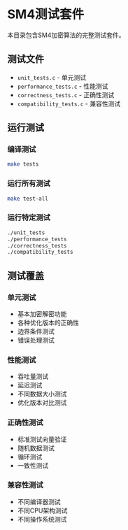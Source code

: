 # SM4测试套件

本目录包含SM4加密算法的完整测试套件。

## 测试文件

- `unit_tests.c` - 单元测试
- `performance_tests.c` - 性能测试
- `correctness_tests.c` - 正确性测试
- `compatibility_tests.c` - 兼容性测试

## 运行测试

### 编译测试
```bash
make tests
```

### 运行所有测试
```bash
make test-all
```

### 运行特定测试
```bash
./unit_tests
./performance_tests
./correctness_tests
./compatibility_tests
```

## 测试覆盖

### 单元测试
- 基本加密解密功能
- 各种优化版本的正确性
- 边界条件测试
- 错误处理测试

### 性能测试
- 吞吐量测试
- 延迟测试
- 不同数据大小测试
- 优化版本对比测试

### 正确性测试
- 标准测试向量验证
- 随机数据测试
- 循环测试
- 一致性测试

### 兼容性测试
- 不同编译器测试
- 不同CPU架构测试
- 不同操作系统测试 
